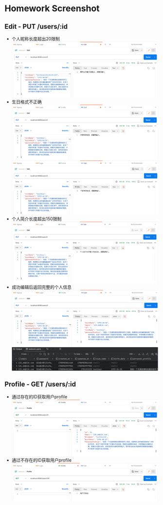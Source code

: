 # Homework Screenshot
## Edit - PUT /users/:id
- 个人昵称长度超出20限制
  ![img.png](postman-shots/week-02/edit-nickname-exceed-limitation.png)
- 生日格式不正确
  ![img_1.png](postman-shots/week-02/edit-birthdate-incorrect-01.png)
  ![img.png](postman-shots/week-02/edit-birthdate-incorrect-02.png)
- 个人简介长度超出150限制
  ![img.png](postman-shots/week-02/edit-personal-profile-exceed-limitation.png)
- 成功编辑后返回完整的个人信息
  ![img.png](postman-shots/week-02/edit-succeed-return-user-info.png)
  ![img.png](postman-shots/week-02/edit-succeed-db.png)
## Profile - GET /users/:id
- 通过存在的ID获取用户profile
  ![img.png](postman-shots/week-02/profile-succeed-return-user-info.png)
- 通过不存在的ID获取用户profile
  ![img.png](postman-shots/week-02/profile-error-return-not-found.png)